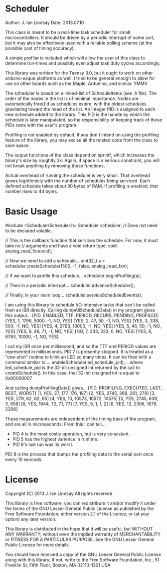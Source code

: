 Scheduler
=========
Author: J. Ian Lindsay
Date:   2013.07.10

This class is meant to be a real-time task scheduler for small microcontrollers. It
should be driven by a periodic interrupt of some sort, but it may also be effectively
used with a reliable polling scheme (at the possible cost of timing accuracy).

A simple profiler is included which will allow the user of this class to determine
run-times and possibly even adjust task duty cycles accordingly.

This library was written for the Teensy 3.0, but it ought to work on other arduino-esque
platforms as well. I tried to be general enough to allow for use on other boards such as
the Maple, Ardunino, and similar. YMMV

The scheduler is based on a linked-list of ScheduleItems (see .h file). The order of the
nodes in the list is of minimal importance. Nodes are automatically free()'d as schedules
expire, with the oldest schedules gravitating toward the head of the list. An integer PID
is assigned to each new schedule added to the library. This PID is the handle by which the
schedule is later manipulated, so the responsibility of keeping track of those PIDs rests
with the user's program.

Profiling is not enabled by default. If you don't intend on using the profiling feature of
the library, you may excise all the related code from the class to save space.

The output functions of the class depend on sprintf, which increases the binary's size by
roughtly 2k. Again, if space is a serious constraint, you will not break anything by removing
these functions.

Actual overhead of running the scheduler is very small. That overhead grows logrithmicly with
the number of schedules being serviced. Each defined schedule takes about 30 bytes of RAM. If
profiling is enabled, that number rises to 44 bytes.


Basic Usage
===========

#include <Scheduler/Scheduler.h>
Scheduler scheduler;	// Does not need to be declared volatile.


// This is the callback function that services the schedule. For now, it must take no
// arguments and have a void return type.
void analog_read_fxn(void); 


// Now we need to add a schedule...
uint32_t a = scheduler.createSchedule(1500, -1, false, analog_read_fxn);

// If we want to profile this schedule...
scheduler.beginProfiling(a);


// Then in a periodic interrupt...
scheduler.advanceScheduler();

// Finally, in your main loop...
scheduler.serviceScheduledEvents();


I am using this library to schedule I/O-intensive tasks that can't be called from an ISR
directly. Calling dumpAllScheduleData() in my program gives this output...
[PID, ENABLED, TTF, PERIOD, RECURS, PENDING, PROFILED]
[YES, 1, 1796, 5000, -1, NO, YES]
[YES, 2, 47, 50, -1, NO, YES]
[YES, 3, 338, 500, -1, NO, YES]
[YES, 4, 2793, 13000, -1, NO, YES]
[YES, 5, 46, 50, -1, NO, YES]
[YES, 6, 46, 71, -1, NO, YES]
[NO, 7, 333, 333, 0, NO, YES]
[YES, 8, 6793, 10000, -1, NO, YES]

I call my ISR once per millisecond, and so the TTF and PERIOD values are represented in milliseconds.
PID 7 is presently stopped. It is treated as a "one-shot" routine to blink an LED so many times. It can
be fired with a command similar to....
   enableSchedule(led_schedule_pid);
...where led_schedule_pid is the 32-bit unsigned int returned by the call to createSchedule(). In this case,
that 32-bit unsigned int is equal to 0x00000007.

And calling dumpProfilingData() gives...
[PID, PROFILING, EXECUTED, LAST, BEST, WORST]
[1, YES, 27, 177, 176, 187]
[2, YES, 2745, 269, 261, 279]
[3, YES, 279, 62, 62, 65]
[4, YES, 10, 10573, 10572, 10575]
[5, YES, 2745, 638, 3, 656]
[6, YES, 1944, 72, 71, 77]
[7, YES, 9, 1, 1, 2]
[8, YES, 13, 2306, 1679, 2306]

These measurements are independent of the timing base of the program, and are all in microseconds.
From this I can tell...
* PID 4 is the most costly operation, but is very consistant.
* PID 5 has the highest varience in runtime.
* PID 8's last run was its worst.

PID 8 is the process that dumps the profiling data to the serial port once every 10 seconds.





License
=======
Copyright (C) 2013 J. Ian Lindsay
All rights reserved.

This library is free software; you can redistribute it and/or
modify it under the terms of the GNU Lesser General Public
License as published by the Free Software Foundation; either
version 2.1 of the License, or (at your option) any later version.

This library is distributed in the hope that it will be useful,
but WITHOUT ANY WARRANTY; without even the implied warranty of
MERCHANTABILITY or FITNESS FOR A PARTICULAR PURPOSE.  See the GNU
Lesser General Public License for more details.

You should have received a copy of the GNU Lesser General Public
License along with this library; if not, write to the Free Software
Foundation, Inc., 51 Franklin St, Fifth Floor, Boston, MA  02110-1301  USA
